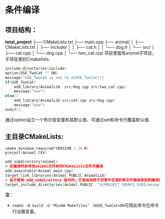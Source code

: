 # 条件编译
## 项目结构：
**total_project**
├── CMakeLists.txt
├── main.cpp
├── animal/
│   ├── CMakeLists.txt
│   ├── include/
│   │   ├── cat.h
│   │   └── dog.h
│   └── src/
│       ├── cat.cpp
│       └── dog.cpp
│       └── two_cat.cpp
项目里面有animal子项目，子项目里的Cmakelists:
```cpp
include_directories(include)
option(USE_TwoCat "" ON)
message("USE_TwoCat is set to ${USE_TwoCat}")
if(USE_TwoCat)
    add_library(AnimalLib  src/dog.cpp src/two_cat.cpp)
    message("two")
else()
    add_library(AnimalLib src/cat.cpp src/dog.cpp)
    message("one")
endif()
```
通过option设立一个布尔型变量和其默认值，可通过set和命令行覆盖默认值.
## 主目录CMakeLists:
```cpp
cmake_minimum_required(VERSION 3.20.0)
project(Animal CXX)

add_subdirectory(animal)
# 在编译时会寻找animal文件夹的CMakeLists文件并编译
add_executable(Animal main.cpp)
target_link_libraries(Animal PUBLIC AnimalLib)
# 由于使用 add_subdirectory 指令时，它会自动将子目录中生成的库文件路径添加到编译器和链接器的搜索路径中。
target_include_directories(Animal PUBLIC  "${PROJECT_SOURCE_DIR}/animal/include")
```
**注**：
* `cmake -B build -G "MinGW Makefiles" -DUSE_TwoCat=ON`可用此命令在命令行设置变量。
  
